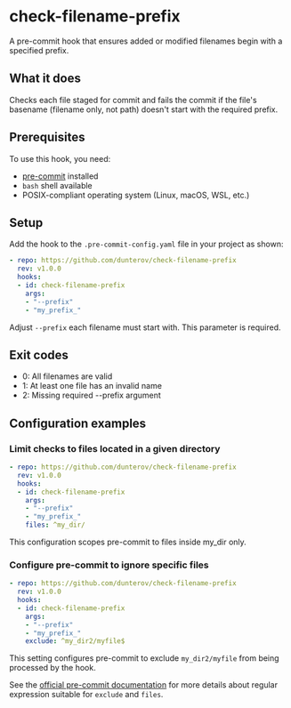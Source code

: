 # check-filename-prefix

A pre-commit hook that ensures added or modified filenames begin with a specified prefix.

## What it does

Checks each file staged for commit and fails the commit if the file's basename (filename only, not path) doesn't start with the required prefix.

## Prerequisites

To use this hook, you need:

- [pre-commit](https://pre-commit.com/) installed
- `bash` shell available
- POSIX-compliant operating system (Linux, macOS, WSL, etc.)

## Setup

Add the hook to the `.pre-commit-config.yaml` file in your project as shown:

```yaml
- repo: https://github.com/dunterov/check-filename-prefix
  rev: v1.0.0
  hooks:
  - id: check-filename-prefix
    args:
    - "--prefix"
    - "my_prefix_"
```

Adjust `--prefix` each filename must start with. This parameter is required.

## Exit codes

- 0: All filenames are valid
- 1: At least one file has an invalid name
- 2: Missing required --prefix argument

## Configuration examples

### Limit checks to files located in a given directory

```yaml
- repo: https://github.com/dunterov/check-filename-prefix
  rev: v1.0.0
  hooks:
  - id: check-filename-prefix
    args:
    - "--prefix"
    - "my_prefix_"
    files: ^my_dir/
```

This configuration scopes pre-commit to files inside my_dir only.

### Configure pre-commit to ignore specific files

```yaml
- repo: https://github.com/dunterov/check-filename-prefix
  rev: v1.0.0
  hooks:
  - id: check-filename-prefix
    args:
    - "--prefix"
    - "my_prefix_"
    exclude: ^my_dir2/myfile$
```

This setting configures pre-commit to exclude `my_dir2/myfile` from being processed by the hook.

See the [official pre-commit documentation](https://pre-commit.com/#regular-expressions) for more details about regular expression suitable for `exclude` and `files`.
